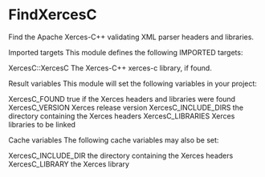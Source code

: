   

# FindXercesC  
Find the Apache Xerces-C++ validating XML parser headers and libraries.  


Imported targets
This module defines the following IMPORTED targets:

XercesC::XercesC
The Xerces-C++ xerces-c library, if found.

  


Result variables
This module will set the following variables in your project:

XercesC_FOUND
true if the Xerces headers and libraries were found
XercesC_VERSION
Xerces release version
XercesC_INCLUDE_DIRS
the directory containing the Xerces headers
XercesC_LIBRARIES
Xerces libraries to be linked

  


Cache variables
The following cache variables may also be set:

XercesC_INCLUDE_DIR
the directory containing the Xerces headers
XercesC_LIBRARY
the Xerces library

  

